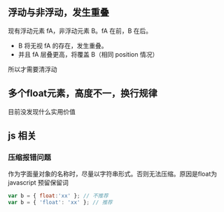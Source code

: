 


## 浮动与非浮动，发生重叠

现有浮动元素 fA，非浮动元素 B。fA 在前，B 在后。

- B 将无视 fA 的存在，发生重叠。
- 并且 fA 层叠更高，将覆盖 B（相同 position 情况）

所以才需要清浮动


## 多个float元素，高度不一，换行规律

目前没发现什么实用价值

## js 相关

### 压缩报错问题

作为字面量对象的名称时，尽量以字符串形式。否则无法压缩。原因是float为 javascript 预留保留词

```js
var b = { float:'xx' }; // 不推荐
var b = { 'float': 'xx' }; // 推荐
```

